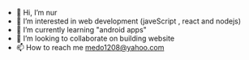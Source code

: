 - 👋 Hi, I’m nur
- 👀 I’m interested in web development (javeScript , react and nodejs)
- 🌱 I’m currently learning "android apps"
- 💞️ I’m looking to collaborate on building website 
- 📫 How to reach me medo1208@yahoo.com

<!---
nur1208/nur1208 is a ✨ special ✨ repository because its `README.md` (this file) appears on your GitHub profile.
You can click the Preview link to take a look at your changes.
--->
